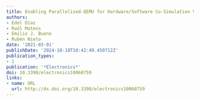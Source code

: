 ```yaml
---
title: Enabling Parallelized-QEMU for Hardware/Software Co-Simulation Virtual Platforms
authors:
- Edel Díaz
- Raúl Mateos
- Emilio J. Bueno
- Rubén Nieto
date: '2021-03-01'
publishDate: '2024-10-18T10:42:49.450712Z'
publication_types:
- 1
publication: '*Electronics*'
doi: 10.3390/electronics10060759
links:
- name: URL
  url: http://dx.doi.org/10.3390/electronics10060759
---
```


